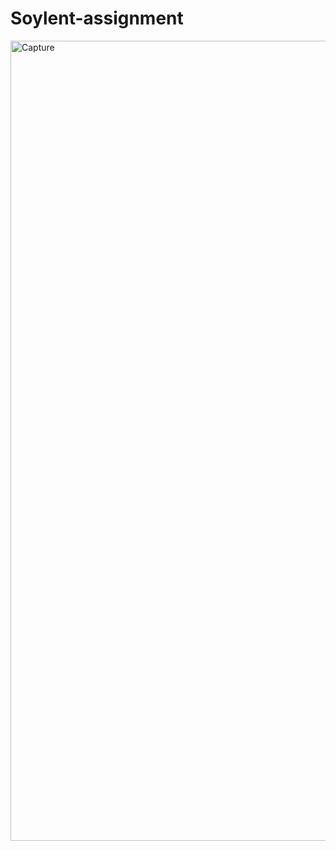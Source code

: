 # Soylent-assignment
<img width="1280" alt="Capture" src="https://github.com/prashantinagdeve/Soylent-assignment/assets/143287039/45b5d385-37ca-4008-a6bc-89d911eb07b9">

